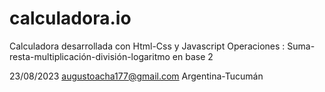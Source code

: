 # calculadora.io
Calculadora desarrollada con Html-Css y Javascript
Operaciones : Suma-resta-multiplicación-división-logaritmo en base 2

23/08/2023
augustoacha177@gmail.com
Argentina-Tucumán
